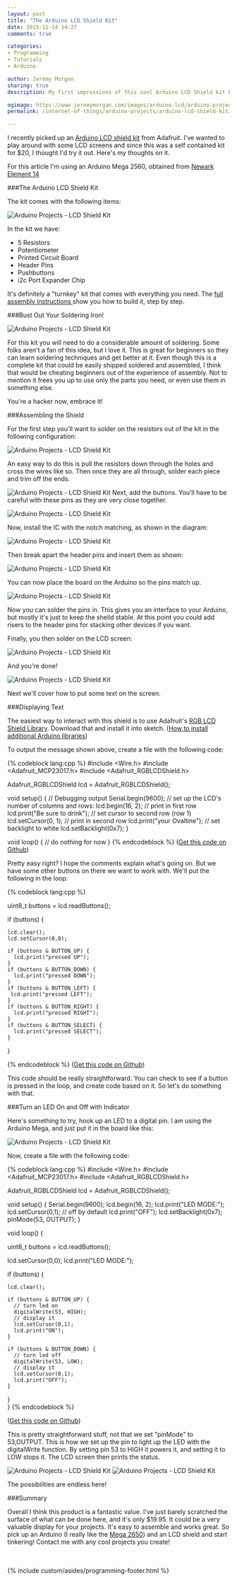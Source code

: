 ```yaml
---
layout: post
title: "The Arduino LCD Shield Kit"
date: 2015-11-14 14:27
comments: true

categories:
- Programming
- Tutorials
- Arduino

author: Jeremy Morgan
sharing: true
description: My first impressions of this cool Arduino LCD Shield kit by Adafruit. I assemble it, try it out, and share my results. 

ogimage: https://www.jeremymorgan.com/images/arduino-lcd/arduino-projects-og.jpg
permalink: /internet-of-things/arduino-projects/arduino-lcd-shield-kit/

---
```


I recently picked up an [Arduino LCD shield kit](https://www.adafruit.com/products/772) from Adafruit. I've wanted to play around with some LCD screens and since this was a self contained kit for $20, I thought I'd try it out. Here's my thoughts on it.

<!-- more -->

For this article I'm using an Arduino Mega 2560, obtained from [Newark Element 14](http://www.newark.com/)


###The Arduino LCD Shield Kit

The kit comes with the following items:

![Arduino Projects - LCD Shield Kit](/images/arduino-lcd/arduino-projects-01.jpg "Arduino projects - LCD Shield Kit")

In the kit we have:

- 5 Resistors
- Potentiometer
- Printed Circuit Board
- Header Pins
- Pushbuttons
- i2c Port Expander Chip

It's definitely a "turnkey" kit that comes with everything you need. The [full assembly instructions ](https://learn.adafruit.com/rgb-lcd-shield)show you how to build it, step by step. 


###Bust Out Your Soldering Iron!

![Arduino Projects - LCD Shield Kit](/images/arduino-lcd/arduino-projects-02.jpg "Arduino projects - LCD Shield Kit")

For this kit you will need to do a considerable amount of soldering. Some folks aren't a fan of this idea, but I love it. This is great for beginners so they can learn soldering techniques and get better at it. Even though this is a complete kit that could be easily shipped soldered and assembled, I think that would be cheating beginners out of the experience of assembly. Not to mention it frees you up to use only the parts you need, or even use them in something else. 

You're a hacker now, embrace it! 

###Assembling the Shield 

For the first step you'll want to solder on the resistors out of the kit in the following configuration:

![Arduino Projects - LCD Shield Kit](/images/arduino-lcd/arduino-projects-03.jpg "Arduino projects - LCD Shield Kit")

An easy way to do this is pull the resistors down through the holes and cross the wires like so. Then once they are all through, solder each piece and trim off the ends. 



![Arduino Projects - LCD Shield Kit](/images/arduino-lcd/arduino-projects-04.jpg "Arduino projects - LCD Shield Kit")
Next, add the buttons. You'll have to be careful with these pins as they are very close together. 

![Arduino Projects - LCD Shield Kit](/images/arduino-lcd/arduino-projects-05.jpg "Arduino projects - LCD Shield Kit")

Now, install the IC with the notch matching, as shown in the diagram:

![Arduino Projects - LCD Shield Kit](/images/arduino-lcd/arduino-projects-06.jpg "Arduino projects - LCD Shield Kit")


Then break apart the header pins and insert them as shown:

![Arduino Projects - LCD Shield Kit](/images/arduino-lcd/arduino-projects-07.jpg "Arduino projects - LCD Shield Kit")

You can now place the board on the Arduino so the pins match up.

![Arduino Projects - LCD Shield Kit](/images/arduino-lcd/arduino-projects-08.jpg "Arduino projects - LCD Shield Kit")

Now you can solder the pins in. This gives you an interface to your Arduino, but mostly it's just to keep the sheild stable. At this point you could add risers to the header pins for stacking other devices if you want.

Finally, you then solder on the LCD screen:

![Arduino Projects - LCD Shield Kit](/images/arduino-lcd/arduino-projects-09.jpg "Arduino projects - LCD Shield Kit") 

And you're done!

![Arduino Projects - LCD Shield Kit](/images/arduino-lcd/arduino-projects-10.jpg "Arduino projects - LCD Shield Kit") 

Next we'll cover how to put some text on the screen. 

###Displaying Text

The easiest way to interact with this shield is to use Adafruit's [RGB LCD Shield Library](https://github.com/adafruit/Adafruit-RGB-LCD-Shield-Library/archive/master.zip). Download that and install it into sketch. ([How to install additional Arduino libraries](https://www.arduino.cc/en/Guide/Libraries))

To output the message shown above, create a file with the following code:

{% codeblock lang:cpp %}
#include <Wire.h>
#include <Adafruit_MCP23017.h>
#include <Adafruit_RGBLCDShield.h>

Adafruit_RGBLCDShield lcd = Adafruit_RGBLCDShield();

void setup() {
  // Debugging output
  Serial.begin(9600);
  // set up the LCD's number of columns and rows: 
  lcd.begin(16, 2);
  // print in first row
  lcd.print("Be sure to drink");
  // set cursor to second row (row 1)
  lcd.setCursor(0, 1);
  // print in second row
  lcd.print("your Ovaltine");
  // set backlight to white 
  lcd.setBacklight(0x7);
}

void loop() {
  // do nothing for now
}
{% endcodeblock %}
([Get this code on Github](https://github.com/IoT-Projects/Arduino-LCD-Shield))

Pretty easy right? I hope the comments explain what's going on. But we have some other buttons on there we want to work with. We'll put the following in the loop:

{% codeblock lang:cpp %}

uint8_t buttons = lcd.readButtons();

  if (buttons) {
    
    lcd.clear();
    lcd.setCursor(0,0);
    
    if (buttons & BUTTON_UP) {
      lcd.print("pressed UP");
    }
    if (buttons & BUTTON_DOWN) {
      lcd.print("pressed DOWN");
    }
    if (buttons & BUTTON_LEFT) {
     lcd.print("pressed LEFT");
    }
    if (buttons & BUTTON_RIGHT) {
      lcd.print("pressed RIGHT");
    }
    if (buttons & BUTTON_SELECT) {
      lcd.print("pressed SELECT");
    }
  }

{% endcodeblock %}
([Get this code on Github](https://github.com/IoT-Projects/Arduino-LCD-Shield))

This code should be really straightforward. You can check to see if a button is pressed in the loop, and create code based on it. So let's do something with that. 

###Turn an LED On and Off with Indicator

Here's something to try, hook up an LED to a digital pin. I am using the Arduino Mega, and just put it in the board like this:

![Arduino Projects - LCD Shield Kit](/images/arduino-lcd/arduino-projects-11.jpg "Arduino projects - LCD Shield Kit") 

Now, create a file with the following code:

{% codeblock lang:cpp %}
#include <Wire.h>
#include <Adafruit_MCP23017.h>
#include <Adafruit_RGBLCDShield.h>

Adafruit_RGBLCDShield lcd = Adafruit_RGBLCDShield();

void setup() {
  Serial.begin(9600);
  lcd.begin(16, 2);
  lcd.print("LED MODE:");
  lcd.setCursor(0,1);
  // off by default
  lcd.print("OFF");
  lcd.setBacklight(0x7);
  pinMode(53, OUTPUT);
}

void loop() {

  uint8_t buttons = lcd.readButtons();
  
  lcd.setCursor(0,0);
  lcd.print("LED MODE:");
  
  if (buttons) {
    
    lcd.clear();      
    
    if (buttons & BUTTON_UP) {
      // turn led on
      digitalWrite(53, HIGH);
      // display it
      lcd.setCursor(0,1);
      lcd.print("ON");
    }
    
    if (buttons & BUTTON_DOWN) {
      // turn led off
      digitalWrite(53, LOW);
      // display it
      lcd.setCursor(0,1);
      lcd.print("OFF");
    }   
  }  
}
{% endcodeblock %}

([Get this code on Github](https://github.com/IoT-Projects/Arduino-LCD-Shield))

This is pretty straightforward stuff, not that we set "pinMode" to 53,OUTPUT. This is how we set up the pin to light up the LED with the digitalWrite function. By setting pin 53 to HIGH it powers it, and setting it to LOW stops it. The LCD screen then prints the status. 

![Arduino Projects - LCD Shield Kit](/images/arduino-lcd/arduino-projects-12.jpg "Arduino projects - LCD Shield Kit") 
![Arduino Projects - LCD Shield Kit](/images/arduino-lcd/arduino-projects-13.jpg "Arduino projects - LCD Shield Kit") 

The possibilities are endless here!

###Summary

Overall I think this product is a fantastic value. I've just barely scratched the surface of what can be done here, and it's only $19.95. It could be a very valuable display for your projects. It's easy to assemble and works great. So pick up an Arduino (I really like the [Mega 2650](http://www.newark.com/arduino/a000067/dev-brd-atmega2560-arduino-mega/dp/45W6205)) and an LCD shield and start tinkering! Contact me with any cool projects you create!


<br />
<br />
{% include custom/asides/programming-footer.html %}